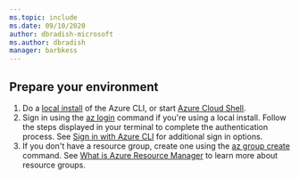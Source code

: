 ```yaml
---
ms.topic: include
ms.date: 09/10/2020
author: dbradish-microsoft
ms.author: dbradish
manager: barbkess
---
```


## Prepare your environment

1. Do a [local install](/cli/azure/install-azure-cli) of the Azure CLI, or start [Azure Cloud Shell](/cli/azure/start-azure-cloud-shell).
1. Sign in using the [az login](/cli/azure/reference-index#az-login) command if you're using a local install.  Follow the steps displayed in your terminal to complete the authentication process.  See [Sign in with Azure CLI](/cli/azure/authenticate-azure-cli) for additional sign in options.
1. If you don't have a resource group, create one using the [az group create](/cli/azure/group#az-group-create) command.  See [What is Azure Resource Manager](/azure/azure-resource-manager/management/overview) to learn more about resource groups.
